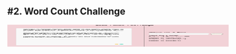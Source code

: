 <h2>#2. Word Count Challenge</h2>
<img src="/public/images/website.png "alt="website image"  width="1000vw" height="50vh"/>
